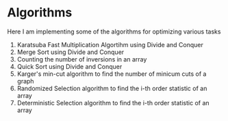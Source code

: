 # Algorithms

Here I am implementing some of the algorithms for optimizing various tasks

1. Karatsuba Fast Multiplication Algortihm using Divide and Conquer
2. Merge Sort using Divide and Conquer
3. Counting the number of inversions in an array
4. Quick Sort using Divide and Conquer
5. Karger's min-cut algorithm to find the number of minicum cuts of a graph
6. Randomized Selection algorithm to find the i-th order statistic of an array
7. Deterministic Selection algorithm to find the i-th order statistic of an array
